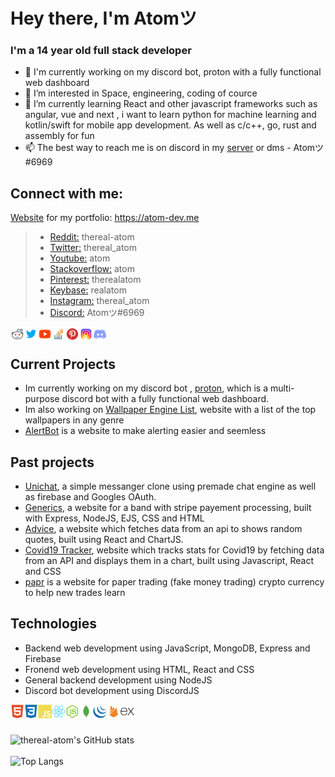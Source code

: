 # Hey there, I'm Atomツ
### I'm a 14 year old full stack developer
- 👋 I'm currently working on my discord bot, proton with a fully functional web dashboard
- 👀 I’m interested in Space, engineering, coding of cource
- 🌱 I’m currently learning React and other javascript frameworks such as angular, vue and next , i want to learn python for machine learning and kotlin/swift for mobile app development. As well as c/c++, go, rust and assembly for fun
- 📫 The best way to reach me is on discord in my [server](https://discord.gg/eVVc4jJfDa) or dms - Atomツ#6969

## Connect with me:
[Website](https://atom-dev.me) for my portfolio: https://atom-dev.me
> - [Reddit:](https://www.reddit.com/user/thereal-atom) thereal-atom
> - [Twitter:](https://twitter.com/thereal_atom) thereal_atom
> - [Youtube:](https://www.youtube.com/channel/UCWyWlGlfkzMuCREa4WLt3LQ) atom
> - [Stackoverflow:](https://stackoverflow.com/users/16217490/atom) atom
> - [Pinterest:](https://pinterest.com/therealatom) therealatom
> - [Keybase:](https://keybase.io/realatom) realatom
> - [Instagram:](https://www.instagram.com/thereal_atom) thereal_atom
> - [Discord:](https://discordapp.com/users/313202630023315487/) Atomツ#6969

[<img align="left" alt="icon" width="22px" src="https://github.com/thereal-atom/thereal-atom/blob/main/Icons/icons8-reddit.svg" />](https://www.reddit.com/user/thereal-atom)
[<img align="left" alt="icon" width="22px" src="https://github.com/thereal-atom/thereal-atom/blob/main/Icons/icons8-twitter.svg" />](https://twitter.com/thereal_atom)
[<img align="left" alt="icon" width="22px" src="https://github.com/thereal-atom/thereal-atom/blob/main/Icons/icons8-youtube-play-button.svg" />](https://www.youtube.com/channel/UCWyWlGlfkzMuCREa4WLt3LQ)
[<img align="left" alt="icon" width="22px" src="https://github.com/thereal-atom/thereal-atom/blob/main/Icons/icons8-stack-overflow.svg" />](https://stackoverflow.com/users/16217490/atom)
[<img align="left" alt="icon" width="22px" src="https://github.com/thereal-atom/thereal-atom/blob/main/Icons/icons8-pinterest.svg" />](https://pinterest.com/therealatom)
[<img align="left" alt="icon" width="22px" src="https://github.com/thereal-atom/thereal-atom/blob/main/Icons/icons8-instagram.svg" />](https://instagram.com/thereal_atom)
[<img align="left" alt="icon" width="22px" src="https://github.com/thereal-atom/thereal-atom/blob/main/Icons/icons8-discord.svg" />](https://discord.gg/eVVc4jJfDa)
<br />

## Current Projects 
- Im currently working on my discord bot , [proton](https://github.com/thereal-atom/proton), which is a multi-purpose discord bot with a fully functional web dashboard.
- Im also working on [Wallpaper Engine List](https://github.com/thereal-atom/wallpaperenginelist), website with a list of the top wallpapers in any genre
- [AlertBot](https://github.com.thereal-atom) is a website to make alerting easier and seemless

## Past projects
- [Unichat](https://github.com/thereal-atom/unichat), a simple messanger clone using premade chat engine as well as firebase and Googles OAuth.
- [Generics](https://github.com/thereal-atom/generics), a website for a band with stripe payement processing, built with Express, NodeJS, EJS, CSS and HTML
- [Advice](https://github.com/thereal-atom/advice), a website which fetches data from an api to shows random quotes, built using React and ChartJS.
- [Covid19 Tracker](https://github.com/thereal-atom/covid19tracker), website which tracks stats for Covid19 by fetching data from an API and displays them in a chart, built using Javascript, React and CSS
- [papr](https://github.com/thereal-atom/papr) is a website for paper trading (fake money trading) crypto currency to help new trades learn 

## Technologies

- Backend web development using JavaScript, MongoDB, Express and Firebase 
- Fronend web development using HTML, React and CSS 
- General backend development using NodeJS 
- Discord bot development using DiscordJS

<img align="left" alt="icon" width="22px" src="https://github.com/thereal-atom/thereal-atom/blob/main/html5-plain.svg" />
<img align="left" alt="icon" width="22px" src="https://github.com/thereal-atom/thereal-atom/blob/main/css3-plain.svg" />
<img align="left" alt="icon" width="22px" src="https://github.com/thereal-atom/thereal-atom/blob/main/javascript-plain.svg" />
<img align="left" alt="icon" width="22px" src="https://github.com/thereal-atom/thereal-atom/blob/main/react-original.svg" />
<img align="left" alt="icon" width="22px" src="https://github.com/thereal-atom/thereal-atom/blob/main/nodejs-plain.svg" />
<img align="left" alt="icon" width="22px" src="https://github.com/thereal-atom/thereal-atom/blob/main/mongodb-plain.svg" />
<img align="left" alt="icon" width="22px" src="https://github.com/thereal-atom/thereal-atom/blob/main/jquery-plain.svg" />
<img align="left" alt="icon" width="22px" src="https://github.com/thereal-atom/thereal-atom/blob/main/firebase-plain.svg" />
<img align="left" alt="icon" width="22px" src="https://github.com/thereal-atom/thereal-atom/blob/main/express-original.svg" /><br /><br />

![thereal-atom's GitHub stats](https://github-readme-stats.vercel.app/api?username=thereal-atom&show_icons=true&theme=tokyonight)<br /><br />
![Top Langs](https://github-readme-stats.vercel.app/api/top-langs/?username=thereal-atom&layout=compact&theme=tokyonight)


<!---
atom-rl/atom-rl is a ✨ special ✨ repository because its `README.md` (this file) appears on your GitHub profile.
You can click the Preview link to take a look at your changes.
--->
